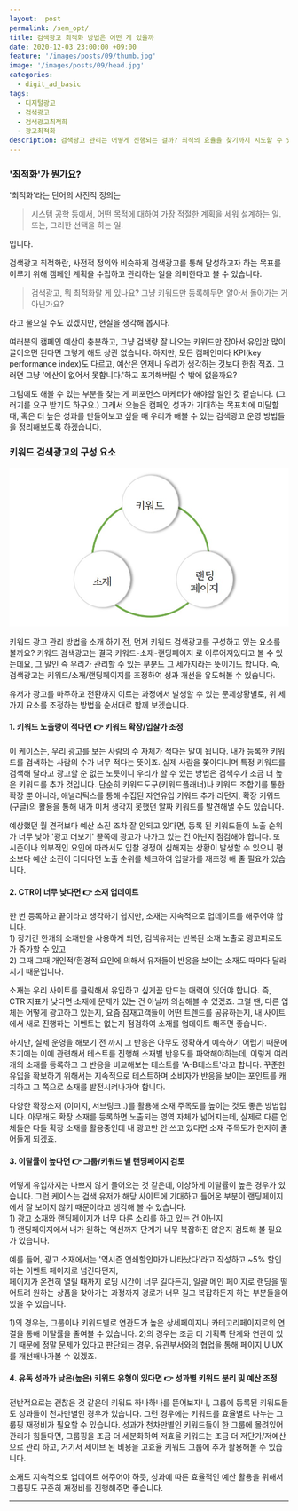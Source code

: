 ```yaml
---
layout:  post
permalink: /sem_opt/
title: 검색광고 최적화 방법은 어떤 게 있을까
date: 2020-12-03 23:00:00 +09:00
feature: '/images/posts/09/thumb.jpg'
image: '/images/posts/09/head.jpg'
categories:
  - digit_ad_basic
tags:
  - 디지털광고
  - 검색광고
  - 검색광고최적화
  - 광고최적화
description: 검색광고 관리는 어떻게 진행되는 걸까? 최적의 효율을 찾기까지 시도할 수 있는 여러가지 방법들.
---
```


### '최적화'가 뭔가요?

'최적화'라는 단어의 사전적 정의는
>시스템 공학 등에서, 어떤 목적에 대하여 가장 적절한 계획을 세워 설계하는 일. 또는, 그러한 선택을 하는 일.

입니다.

검색광고 최적화란, 사전적 정의와 비슷하게 검색광고를 통해 달성하고자 하는 목표를 이루기 위해 캠페인 계획을 수립하고 관리하는 일을 의미한다고 볼 수 있습니다.
>검색광고, 뭐 최적화랄 게 있나요? 그냥 키워드만 등록해두면 알아서 돌아가는 거 아닌가요?

라고 물으실 수도 있겠지만, 현실을 생각해 봅시다.

여러분의 캠페인 예산이 충분하고, 그냥 검색량 잘 나오는 키워드만 잡아서 유입만 많이 끌어오면 된다면 그렇게 해도 상관 없습니다.
하지만, 모든 캠페인마다 KPI(key performance index)도 다르고, 예산은 언제나 우리가 생각하는 것보다 한참 적죠.
그러면 그냥 '예산이 없어서 못합니다.'하고 포기해버릴 수 밖에 없을까요?

그럼에도 해볼 수 있는 부분을 찾는 게 퍼포먼스 마케터가 해야할 일인 것 같습니다. (그러기를 요구 받기도 하구요.)
그래서 오늘은 캠페인 성과가 기대하는 목표치에 미달할 때, 혹은 더 높은 성과를 만들어보고 싶을 때 우리가 해볼 수 있는 검색광고 운영 방법들을 정리해보도록 하겠습니다.


### 키워드 검색광고의 구성 요소

![sem_opt](/images/posts/09/element.jpg)

키워드 광고 관리 방법을 소개 하기 전, 먼저 키워드 검색광고를 구성하고 있는 요소를 볼까요?
키워드 검색광고는 결국 키워드-소재-랜딩페이지 로 이루어져있다고 볼 수 있는데요, 그 말인 즉 우리가 관리할 수 있는 부분도 그 세가지라는 뜻이기도 합니다.
즉, 검색광고는 키워드/소재/랜딩페이지를 조정하여 성과 개선을 유도해볼 수 있습니다.

유저가 광고를 마주하고 전환까지 이르는 과정에서 발생할 수 있는 문제상황별로, 위 세가지 요소를 조정하는 방법을 순서대로 함께 보겠습니다.



#### 1. 키워드 노출량이 적다면 👉 키워드 확장/입찰가 조정

이 케이스는, 우리 광고를 보는 사람의 수 자체가 적다는 말이 됩니다. 내가 등록한 키워드를 검색하는 사람의 수가 너무 적다는 뜻이죠. 실제 사람을 쫓아다니며 특정 키워드를 검색해 달라고 광고할 순 없는 노릇이니 우리가 할 수 있는 방법은 검색수가 조금 더 높은 키워드를 추가 것입니다. 단순히 키워드도구(키워드플래너)나 키워드 조합기를 통한 확장 뿐 아니라, 애널리틱스를 통해 수집된 자연유입 키워드 추가 라던지, 확장 키워드(구글)의 활용을 통해 내가 미처 생각지 못했던 알짜 키워드를 발견해낼 수도 있습니다.

예상했던 월 견적보다 예산 소진 조차 잘 안되고 있다면, 등록 된 키워드들이 노출 순위가 너무 낮아 '광고 더보기' 끝쪽에 광고가 나가고 있는 건 아닌지 점검해야 합니다. 또 시즌이나 외부적인 요인에 따라서도 입찰 경쟁이 심해지는 상황이 발생할 수 있으니 평소보다 예산 소진이 더디다면 노출 순위를 체크하여 입찰가를 재조정 해 줄 필요가 있습니다.


#### 2. CTR이 너무 낮다면 👉 소재 업데이트

한 번 등록하고 끝이라고 생각하기 쉽지만, 소재는 지속적으로 업데이트를 해주어야 합니다.
<br> 1) 장기간 한개의 소재만을 사용하게 되면, 검색유저는 반복된 소재 노출로 광고피로도가 증가할 수 있고
<br> 2) 그때 그때 개인적/환경적 요인에 의해서 유저들이 반응을 보이는 소재도 때마다 달라지기 때문입니다.

소재는 우리 사이트를 클릭해서 유입하고 싶게끔 만드는 매력이 있어야 합니다. 즉, CTR 지표가 낮다면 소재에 문제가 있는 건 아닐까 의심해볼 수 있겠죠.
그럴 땐, 다른 업체는 어떻게 광고하고 있는지, 요즘 잠재고객들이 어떤 트렌드를 공유하는지, 내 사이트에서 새로 진행하는 이벤트는 없는지 점검하여 소재를 업데이트 해주면 좋습니다.

하지만, 실제 운영을 해보기 전 까지 그 반응은 아무도 정확하게 예측하기 어렵기 때문에 초기에는 이에 관련해서 테스트를 진행해 소재별 반응도를 파악해야하는데,
이렇게 여러개의 소재를 등록하고 그 반응을 비교해보는 테스트를 'A-B테스트'라고 합니다. 꾸준한 유입을 확보하기 위해서는 지속적으로 테스트하며 소비자가 반응을 보이는 포인트를 캐치하고 그 쪽으로 소재를 발전시켜나가야 합니다.

다양한 확장소재 (이미지, 서브링크..)를 활용해 소재 주목도를 높이는 것도 좋은 방법입니다. 아무래도 확장 소재를 등록하면 노출되는 영역 자체가 넓어지는데, 실제로 다른 업체들은 다들 확장 소재를 활용중인데 내 광고만 안 쓰고 있다면 소재 주목도가 현저히 줄어들게 되겠죠.


#### 3. 이탈률이 높다면 👉 그룹/키워드 별 랜딩페이지 검토

어떻게 유입까지는 나쁘지 않게 들어오는 것 같은데, 이상하게 이탈률이 높은 경우가 있습니다. 그런 케이스는 검색 유저가 해당 사이트에 기대하고 들어온 부분이 랜딩페이지에서 잘 보이지 않기 때문이라고 생각해 볼 수 있습니다.
<br> 1) 광고 소재와 랜딩페이지가 너무 다른 소리를 하고 있는 건 아닌지
<br> 1) 랜딩페이지에서 내가 원하는 액션까지 단계가 너무 복잡하진 않은지 검토해 볼 필요가 있습니다.

예를 들어, 광고 소재에서는 '역시즌 연쇄할인마가 나타났다'라고 작성하고 ~5% 할인하는 이벤트 페이지로 넘긴다던지,  
페이지가 온전히 열릴 때까지 로딩 시간이 너무 길다든지, 일괄 메인 페이지로 랜딩을 떨어트려 원하는 상품을 찾아가는 과정까지 경로가 너무 길고 복잡하든지 하는 부분들을이 있을 수 있습니다.

1)의 경우는, 그룹이나 키워드별로 연관도가 높은 상세페이지나 카테고리페이지로의 연결을 통해 이탈률을 줄여볼 수 있습니다.
2)의 경우는 조금 더 기획쪽 단계와 연관이 있기 때문에 정말 문제가 있다고 판단되는 경우, 유관부서와의 협업을 통해 페이지 UIUX를 개선해나가볼 수 있겠죠.


#### 4. 유독 성과가 낮은(높은) 키워드 유형이 있다면 👉 성과별 키워드 분리 및 예산 조정

전반적으로는 괜찮은 것 같은데 키워드 하나하나를 뜯어보자니, 그룹에 등록된 키워드들도 성과들이 천차만별인 경우가 있습니다. 그런 경우에는 키워드를 효율별로 나누는 그룹핑 재정비가 필요할 수 있습니다.
성과가 천차만별인 키워드들이 한 그룹에 몰려있어 관리가 힘들다면, 그룹핑을 조금 더 세분화하여 저효율 키워드는 조금 더 저단가/저예산으로 관리 하고, 거기서 세이브 된 비용을 고효율 키워드 그룹에 추가 활용해볼 수 있습니다.

소재도 지속적으로 업데이트 해주어야 하듯, 성과에 따른 효율적인 예산 활용을 위해서 그룹핑도 꾸준히 재정비를 진행해주면 좋습니다.



-----------------------------
